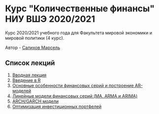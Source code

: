 # Курс "Количественные финансы" НИУ ВШЭ 2020/2021


Курс 2020/2021 учебного года для Факультета мировой экономики и мировой политики (4 курс).


Автор - [Салихов Марсель](https://www.hse.ru/org/persons/26780297)


## Список лекций

1. [Вводная лекция](https://quantviews.github.io/quant-finance-course-2020/lectures/lecture-0.html)
2. [Введение в R](https://quantviews.github.io/quant-finance-course-2020/lectures/lecture-1.html#(1))  
3. [Основные особенности финансовых серий и построение AR-моделей](https://quantviews.github.io/quant-finance-course-2020/lectures/lecture-2.html#(1))
4. [Линейные модели финансовых серий (MA, ARMA и ARIMA)](https://quantviews.github.io/quant-finance-course-2020/lectures/lecture-3.html#(1))
5. [ARCH/GARCH модели](https://quantviews.github.io/quant-finance-course-2020/lectures/lecture-4.html#(1))
6. [Оптимизация инвестиционных портфелей](https://quantviews.github.io/quant-finance-course-2020/lectures/lecture-5.html#(1))

